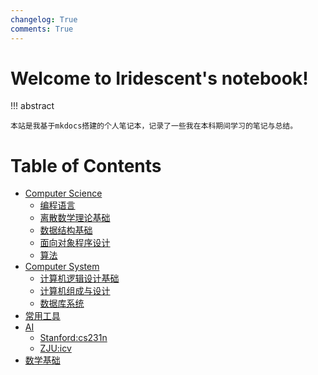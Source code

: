 ```yaml
---
changelog: True
comments: True
---
```


# Welcome to  Iridescent's notebook! 


!!! abstract

    本站是我基于mkdocs搭建的个人笔记本，记录了一些我在本科期间学习的笔记与总结。



# Table of Contents

- [Computer Science](cs/index.md)
    - [编程语言](cs/language/index.md)
    - [离散数学理论基础](cs/dm.md)
    - [数据结构基础](cs/ds/index.md)
    - [面向对象程序设计](cs/oop/index.md)
    - [算法](cs/ads/index.md)
- [Computer System](system/index.md)
    - [计算机逻辑设计基础](system/CLDF/index.md)
    - [计算机组成与设计](system/co/index.md)
    - [数据库系统](system/db/index.md)
- [常用工具](tools/index.md)
- [AI](AI/cv/cs231n/index.md)
    - [Stanford:cs231n](AI/cv/cs231n/index.md)
    - [ZJU:icv](AI/cv/icv/index.md)
- [数学基础](math/index.md)

